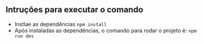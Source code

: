 ## Intruções para executar o comando 

* Instlae as dependências `npm install` 
* Após instaladas as dependências, o comando para rodar o projeto é: `npm run dev`